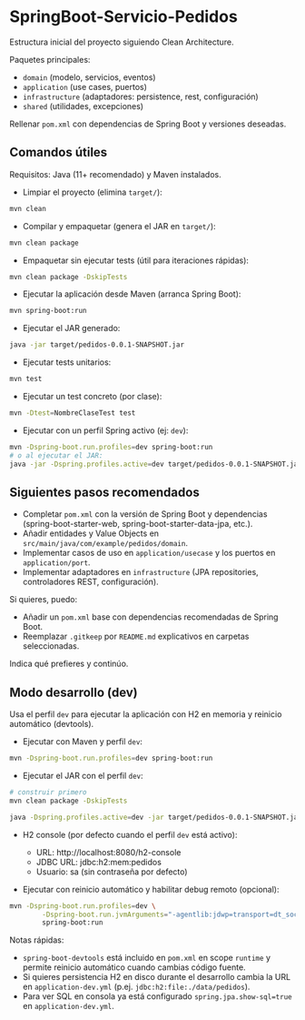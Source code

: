 # SpringBoot-Servicio-Pedidos

Estructura inicial del proyecto siguiendo Clean Architecture.

Paquetes principales:
- `domain` (modelo, servicios, eventos)
- `application` (use cases, puertos)
- `infrastructure` (adaptadores: persistence, rest, configuración)
- `shared` (utilidades, excepciones)

Rellenar `pom.xml` con dependencias de Spring Boot y versiones deseadas.

## Comandos útiles

Requisitos: Java (11+ recomendado) y Maven instalados.

- Limpiar el proyecto (elimina `target/`):

```bash
mvn clean
```

- Compilar y empaquetar (genera el JAR en `target/`):

```bash
mvn clean package
```

- Empaquetar sin ejecutar tests (útil para iteraciones rápidas):

```bash
mvn clean package -DskipTests
```

- Ejecutar la aplicación desde Maven (arranca Spring Boot):

```bash
mvn spring-boot:run
```

- Ejecutar el JAR generado:

```bash
java -jar target/pedidos-0.0.1-SNAPSHOT.jar
```

- Ejecutar tests unitarios:

```bash
mvn test
```

- Ejecutar un test concreto (por clase):

```bash
mvn -Dtest=NombreClaseTest test
```

- Ejecutar con un perfil Spring activo (ej: `dev`):

```bash
mvn -Dspring-boot.run.profiles=dev spring-boot:run
# o al ejecutar el JAR:
java -jar -Dspring.profiles.active=dev target/pedidos-0.0.1-SNAPSHOT.jar
```

## Siguientes pasos recomendados

- Completar `pom.xml` con la versión de Spring Boot y dependencias (spring-boot-starter-web, spring-boot-starter-data-jpa, etc.).
- Añadir entidades y Value Objects en `src/main/java/com/example/pedidos/domain`.
- Implementar casos de uso en `application/usecase` y los puertos en `application/port`.
- Implementar adaptadores en `infrastructure` (JPA repositories, controladores REST, configuración).

Si quieres, puedo:

- Añadir un `pom.xml` base con dependencias recomendadas de Spring Boot.
- Reemplazar `.gitkeep` por `README.md` explicativos en carpetas seleccionadas.

Indica qué prefieres y continúo.

## Modo desarrollo (dev)

Usa el perfil `dev` para ejecutar la aplicación con H2 en memoria y reinicio automático (devtools).

- Ejecutar con Maven y perfil `dev`:

```bash
mvn -Dspring-boot.run.profiles=dev spring-boot:run
```

- Ejecutar el JAR con el perfil `dev`:

```bash
# construir primero
mvn clean package -DskipTests

java -Dspring.profiles.active=dev -jar target/pedidos-0.0.1-SNAPSHOT.jar
```

- H2 console (por defecto cuando el perfil `dev` está activo):

	- URL: http://localhost:8080/h2-console
	- JDBC URL: jdbc:h2:mem:pedidos
	- Usuario: sa  (sin contraseña por defecto)

- Ejecutar con reinicio automático y habilitar debug remoto (opcional):

```bash
mvn -Dspring-boot.run.profiles=dev \
		-Dspring-boot.run.jvmArguments="-agentlib:jdwp=transport=dt_socket,server=y,suspend=n,address=*:5005" \
		spring-boot:run
```

Notas rápidas:

- `spring-boot-devtools` está incluido en `pom.xml` en scope `runtime` y permite reinicio automático cuando cambias código fuente.
- Si quieres persistencia H2 en disco durante el desarrollo cambia la URL en `application-dev.yml` (p.ej. `jdbc:h2:file:./data/pedidos`).
- Para ver SQL en consola ya está configurado `spring.jpa.show-sql=true` en `application-dev.yml`.

